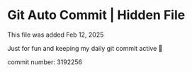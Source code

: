 # Git Auto Commit | Hidden File

This file was added Feb 12, 2025

Just for fun and keeping my daily git commit active 🤪

commit number: 3192256
